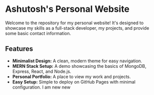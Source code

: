 # Ashutosh's Personal Website

Welcome to the repository for my personal website! It's designed to showcase my skills as a full-stack developer, my projects, and provide some basic contact information.

## Features

- **Minimalist Design:** A clean, modern theme for easy navigation.
- **MERN Stack Setup:** A demo showcasing the basics of MongoDB, Express, React, and Node.js.
- **Personal Portfolio:** A place to view my work and projects.
- **Easy Setup:** Simple to deploy on GitHub Pages with minimal configuration.
I am new new


